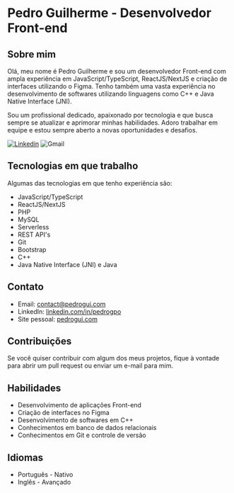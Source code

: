 # Pedro Guilherme - Desenvolvedor Front-end

## Sobre mim

Olá, meu nome é Pedro Guilherme e sou um desenvolvedor Front-end com ampla experiência em JavaScript/TypeScript, ReactJS/NextJS e criação de interfaces utilizando o Figma. Tenho também uma vasta experiência no desenvolvimento de softwares utilizando linguagens como C++ e Java Native Interface (JNI).

Sou um profissional dedicado, apaixonado por tecnologia e que busca sempre se atualizar e aprimorar minhas habilidades. Adoro trabalhar em equipe e estou sempre aberto a novas oportunidades e desafios.


<!-- Your badges -->
[![Linkedin](https://img.shields.io/badge/-Linkedin-blue?style=for-the-badge&logo=Linkedin&logoColor=white)](https://www.linkedin.com/in/pedrogpo)
![Gmail](https://img.shields.io/badge/Gmail-D14836?style=for-the-badge&logo=gmail&logoColor=white)

## Tecnologias em que trabalho

Algumas das tecnologias em que tenho experiência são:

- JavaScript/TypeScript
- ReactJS/NextJS
- PHP
- MySQL
- Serverless
- REST API's
- Git
- Bootstrap
- C++
- Java Native Interface (JNI) e Java

## Contato

- Email: contact@pedrogui.com
- LinkedIn: [linkedin.com/in/pedrogpo](https://www.linkedin.com/in/pedrogpo/)
- Site pessoal: [pedrogui.com](https://pedrogui.com)

## Contribuições

Se você quiser contribuir com algum dos meus projetos, fique à vontade para abrir um pull request ou enviar um e-mail para mim.

## Habilidades

- Desenvolvimento de aplicações Front-end
- Criação de interfaces no Figma
- Desenvolvimento de softwares em C++
- Conhecimentos em banco de dados relacionais
- Conhecimentos em Git e controle de versão

## Idiomas

- Português - Nativo
- Inglês - Avançado
